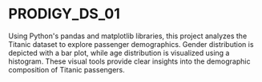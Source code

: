 # PRODIGY_DS_01
Using Python's pandas and matplotlib libraries, this project analyzes the Titanic dataset to explore passenger demographics. Gender distribution is depicted with a bar plot, while age distribution is visualized using a histogram. These visual tools provide clear insights into the demographic composition of Titanic passengers.
